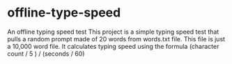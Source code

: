 # offline-type-speed
An offline typing speed test
This project is a simple typing speed test that pulls a random prompt made of 20 words from words.txt file. 
This file is just a 10,000 word file.
It calculates typing speed using the formula (character count / 5 ) / (seconds / 60)
